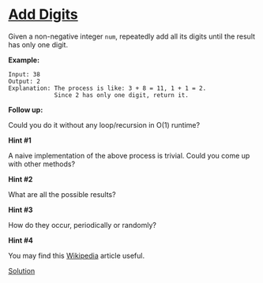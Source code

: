 # [Add Digits](https://leetcode.com/explore/challenge/card/july-leetcoding-challenge/547/week-4-july-22nd-july-28th/3402/)

Given a non-negative integer `num`, repeatedly add all its digits until the result has only one digit.

**Example:**

```
Input: 38
Output: 2
Explanation: The process is like: 3 + 8 = 11, 1 + 1 = 2.
             Since 2 has only one digit, return it.
```

**Follow up:**

Could you do it without any loop/recursion in O(1) runtime?

**Hint #1**

A naive implementation of the above process is trivial. Could you come up with other methods?

**Hint #2**

What are all the possible results?

**Hint #3**

How do they occur, periodically or randomly?

**Hint #4**

You may find this [Wikipedia](https://en.wikipedia.org/wiki/Digital_root) article useful.

[Solution](https://leetcode.com/articles/add-digits/)
